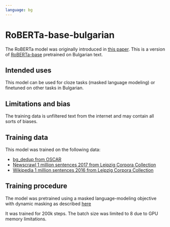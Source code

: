 ```yaml
---
language: bg
---
```


# RoBERTa-base-bulgarian


The RoBERTa model was originally introduced in [this paper](https://arxiv.org/abs/1907.11692). This is a version of [RoBERTa-base](https://huggingface.co/roberta-base) pretrained on Bulgarian text.

## Intended uses

This model can be used for cloze tasks (masked language modeling) or finetuned on other tasks in Bulgarian.

## Limitations and bias

The training data is unfiltered text from the internet and may contain all sorts of biases.

## Training data

This model was trained on the following data:
- [bg_dedup from OSCAR](https://oscar-corpus.com/)
- [Newscrawl 1 million sentences 2017 from Leipzig Corpora Collection](https://wortschatz.uni-leipzig.de/en/download/bulgarian)
- [Wikipedia 1 million sentences 2016 from Leipzig Corpora Collection](https://wortschatz.uni-leipzig.de/en/download/bulgarian)

## Training procedure

The model was pretrained using a masked language-modeling objective with dynamic masking as described [here](https://huggingface.co/roberta-base#preprocessing)

It was trained for 200k steps. The batch size was limited to 8 due to GPU memory limitations.
